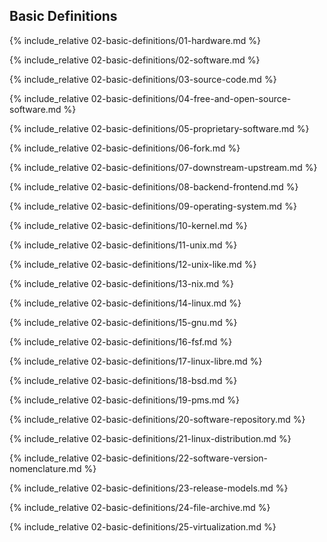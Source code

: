 ## Basic Definitions

{% include_relative 02-basic-definitions/01-hardware.md %}

{% include_relative 02-basic-definitions/02-software.md %}

{% include_relative 02-basic-definitions/03-source-code.md %}

{% include_relative 02-basic-definitions/04-free-and-open-source-software.md %}

{% include_relative 02-basic-definitions/05-proprietary-software.md %}

{% include_relative 02-basic-definitions/06-fork.md %}

{% include_relative 02-basic-definitions/07-downstream-upstream.md %}

{% include_relative 02-basic-definitions/08-backend-frontend.md %}

{% include_relative 02-basic-definitions/09-operating-system.md %}

{% include_relative 02-basic-definitions/10-kernel.md %}

{% include_relative 02-basic-definitions/11-unix.md %}

{% include_relative 02-basic-definitions/12-unix-like.md %}

{% include_relative 02-basic-definitions/13-nix.md %}

{% include_relative 02-basic-definitions/14-linux.md %}

{% include_relative 02-basic-definitions/15-gnu.md %}

{% include_relative 02-basic-definitions/16-fsf.md %}

{% include_relative 02-basic-definitions/17-linux-libre.md %}

{% include_relative 02-basic-definitions/18-bsd.md %}

{% include_relative 02-basic-definitions/19-pms.md %}

{% include_relative 02-basic-definitions/20-software-repository.md %}

{% include_relative 02-basic-definitions/21-linux-distribution.md %}

{% include_relative 02-basic-definitions/22-software-version-nomenclature.md %}

{% include_relative 02-basic-definitions/23-release-models.md %}

{% include_relative 02-basic-definitions/24-file-archive.md %}

{% include_relative 02-basic-definitions/25-virtualization.md %}
